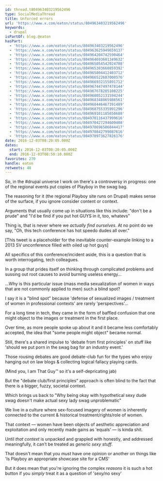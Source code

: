 ```yaml
---
id: thread.t804963403219562496
type: SocialMediaThread
title: Unforced errors
url: 'https://www.x.com/eaton/status/804963403219562496'
keywords:
  - drupal
isPartOf: blog.@eaton
hasPart:
  - 'https://www.x.com/eaton/status/804963403219562496'
  - 'https://www.x.com/eaton/status/804963625949659137'
  - 'https://www.x.com/eaton/status/804964204742590464'
  - 'https://www.x.com/eaton/status/804964693601349632'
  - 'https://www.x.com/eaton/status/804965054542024708'
  - 'https://www.x.com/eaton/status/804965383660859392'
  - 'https://www.x.com/eaton/status/804965804412403712'
  - 'https://www.x.com/eaton/status/804966522687000576'
  - 'https://www.x.com/eaton/status/804966932155891712'
  - 'https://www.x.com/eaton/status/804967447497478144'
  - 'https://www.x.com/eaton/status/804967678205108225'
  - 'https://www.x.com/eaton/status/804968052131594244'
  - 'https://www.x.com/eaton/status/804968348865986561'
  - 'https://www.x.com/eaton/status/804968446467391489'
  - 'https://www.x.com/eaton/status/804968755335991296'
  - 'https://www.x.com/eaton/status/804969101185650688'
  - 'https://www.x.com/eaton/status/804970116437999616'
  - 'https://www.x.com/eaton/status/804970427294609408'
  - 'https://www.x.com/eaton/status/804970696506044417'
  - 'https://www.x.com/eaton/status/804970842799087616'
  - 'https://www.x.com/eaton/status/804970973627826176'
date: 2016-12-03T08:20:05.000Z
dates:
  start: 2016-12-03T08:20:05.000Z
  end: 2016-12-03T08:50:10.000Z
favorites: 270
handle: eaton
retweets: 48
---
```

So, in the #drupal universe I work on there's a controversy in progress: one of the regional events put copies of Playboy in the swag bag.

The reasoning for it (the regional Playboy site runs on Drupal) makes sense of the surface, if you ignore consider content or context.

Arguments that usually come up in situations like this include: "don't be a prude" and "I'd be find if you put hot GUYS in it, too, whatevs"

Thing is, that is never where we *actually find ourselves*. At no point do we say, "Oh, this tech conference has hot speedo dudes all over."

[This tweet is a placeholder for the inevitable counter-example linking to a 2013 SV unconference filled with oiled up hot guys]

All specifics of this conference/incident aside, this is a question that is worth interrogating, tech colleagues.

In a group that prides itself on thinking through complicated problems and sussing out root causes to avoid burning useless energy…

…Why is this particular issue (mass media sexualization of women in ways that are not commonly applied to men) such a blind spot?

I say it is a "blind spot" because 'defense of sexualized images / treatment of women in professional contexts' are rarely 'perspectives'…

For a long time in tech, they came in the form of baffled confusion that one might object to the images or treatment in the first place.

Over time, as more people spoke up about it and it became less comfortably accepted, the idea that "some people might object" became normal.

Still, there's a shared impulse to 'debate from first principles' on stuff like 'should we put porn in the swag bag for an industry event.'

Those rousing debates are good debate-club fun for the types who enjoy hanging out on law blogs &amp; collecting logical fallacy playing cards.

(Mind you, I am That Guy™ so it's a self-depricating jab)

But the "debate club/first principles" approach is often blind to the fact that there is a bigger, fuzzy, societal context.

Which brings us back to "Why being okay with hypothetical sexy dude swag doesn't make actual sexy lady swag unproblematic"

We live in a culture where sex-focused imagery of women is inherently connected to the current &amp; historical treatment/rights/role of women.

That context — women have been objects of aesthetic appreciation and exploitation and only recently made gains as 'equals' — is kinda shit.

Until *that context* is unpacked and grappled with honestly, and addressed meaningfully, it can't be treated as *generic sexy stuff*.

That doesn't mean that you *must* have one opinion or another on things like 'Is Playboy an appropriate showcase site for a CMS'

But it does mean that you're ignoring the complex *reasons* it is such a hot button if you *simply* treat it as a question of 'sexy/no sexy'
